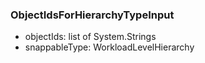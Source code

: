 ### ObjectIdsForHierarchyTypeInput
- objectIds: list of System.Strings
- snappableType: WorkloadLevelHierarchy
